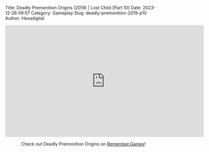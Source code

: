 Title: Deadly Premonition Origins (2019) | Lost Child [Part 10]
Date: 2023-12-28 09:07
Category: Gameplay
Slug: deadly-premonition-2019-p10
Author: Hexadigital

<center><iframe src="https://www.youtube.com/embed/EfOiWc9m6-w?feature=oembed" allow="accelerometer; autoplay; encrypted-media; gyroscope; picture-in-picture" width="640" height="360" frameborder="0"></iframe>

Check out Deadly Premonition Origins on [Remember.Games](https://remember.games/game/3549/deadly-premonition-origins/)!</center>